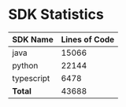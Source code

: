 # SDK Statistics

| SDK Name | Lines of Code |
| -------- | ------------- |
| java | 15066 |
| python | 22144 |
| typescript | 6478 |
| **Total** | 43688 |
